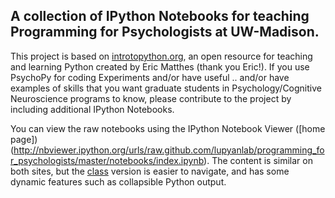 A collection of IPython Notebooks for teaching Programming for Psychologists at UW-Madison.
---

This project is based on [introtopython.org](http://introtopython.org), an open resource for teaching and learning Python created by Eric Matthes (thank you Eric!). If you use PsychoPy for coding Experiments and/or have useful .. and/or have examples of skills that you want graduate students in Psychology/Cognitive Neuroscience programs to know, please contribute to the project by including additional IPython Notebooks.

You can view the raw notebooks using the IPython Notebook Viewer ([home page])(http://nbviewer.ipython.org/urls/raw.github.com/lupyanlab/programming_for_psychologists/master/notebooks/index.ipynb). The content is similar on both sites, but the [class](http://sapir.psych.wisc.edu/programming_for_psychologists/) version is easier to navigate, and has some dynamic features such as collapsible Python output.

